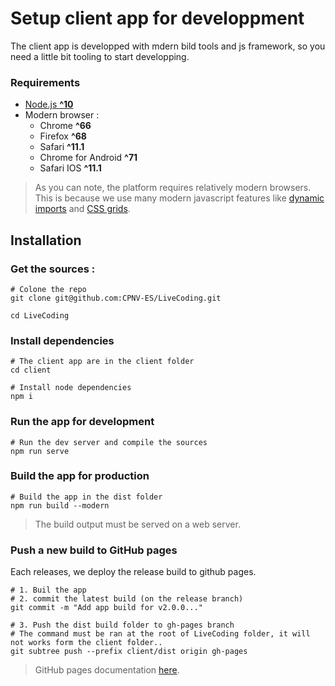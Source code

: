 # Setup client app for developpment

The client app is developped with mdern bild tools and js framework, so you need a little bit tooling to start developping.

### Requirements

* [Node.js **^10**](https://nodejs.org/en/)
* Modern browser :
  * Chrome **^66**
  * Firefox **^68**
  * Safari **^11.1**
  * Chrome for Android **^71**
  * Safari IOS **^11.1**

> As you can note, the platform requires relatively modern browsers. This is because we use many modern javascript features like [dynamic imports](https://caniuse.com/#feat=es6-module-dynamic-import) and [CSS grids](https://caniuse.com/#feat=css-grid).

## Installation

### Get the sources :
```shell
# Colone the repo
git clone git@github.com:CPNV-ES/LiveCoding.git

cd LiveCoding
```

### Install dependencies
```shell
# The client app are in the client folder
cd client

# Install node dependencies
npm i
```

### Run the app for development
```shell
# Run the dev server and compile the sources
npm run serve
```

### Build the app for production
```shell
# Build the app in the dist folder
npm run build --modern
```

> The build output must be served on a web server.

### Push a new build to GitHub pages

Each releases, we deploy the release build to github pages.

```shell
# 1. Buil the app
# 2. commit the latest build (on the release branch)
git commit -m "Add app build for v2.0.0..."

# 3. Push the dist build folder to gh-pages branch
# The command must be ran at the root of LiveCoding folder, it will not works form the client folder..
git subtree push --prefix client/dist origin gh-pages
```

> GitHub pages documentation [here](https://help.github.com/en#github-pages-basics).